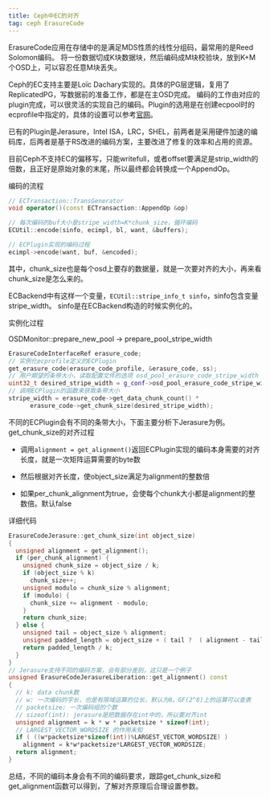 ```yaml
---
title: Ceph中EC的对齐
tag: ceph ErasureCode
---
```


ErasureCode应用在存储中的是满足MDS性质的线性分组码，最常用的是Reed Solomon编码。 将一份数据切成K块数据块，然后编码成M块校验块，放到K+M个OSD上，可以容忍任意M块丢失。

Ceph的EC支持主要是Loïc Dachary实现的。具体的PG层逻辑，复用了ReplicatedPG，写数据前的准备工作，都是在主OSD完成。
编码的工作由对应的plugin完成，可以很灵活的实现自己的编码。Plugin的选用是在创建ecpool时的ecprofile中指定的，具体的设置可以参考[官网](http://docs.ceph.com/docs/master/rados/operations/erasure-code/)。

已有的Plugin是Jerasure，Intel ISA，LRC，SHEL，前两者是采用硬件加速的编码库，后两者是基于RS改进的编码方案，主要改进了修复的效率和占用的资源。

目前Ceph不支持EC的偏移写，只能writefull，或者offset要满足是strip_width的倍数，且正好是原始对象的末尾，所以最终都会转换成一个AppendOp。

编码的流程

```C++
// ECTransaction::TransGenerator
void operator()(const ECTransaction::AppendOp &op)

// 每次编码的buf大小是stripe_width=K*chunk_size，循环编码
ECUtil::encode(sinfo, ecimpl, bl, want, &buffers);

// ECPlugin实现的编码过程
ecimpl->encode(want, buf, &encoded);
```

其中，chunk_size也是每个osd上要存的数据量，就是一次要对齐的大小，再来看chunk_size是怎么来的。

ECBackend中有这样一个变量，`ECUtil::stripe_info_t sinfo`，sinfo包含变量stripe_width。
sinfo是在ECBackend构造的时候实例化的。

实例化过程

OSDMonitor::prepare_new_pool -> prepare_pool_stripe_width

```c++
ErasureCodeInterfaceRef erasure_code;
// 实例化ecprofile定义的ECPlugin
get_erasure_code(erasure_code_profile, &erasure_code, ss);
// 用户期望的条带大小，读取配置文件的选项 osd_pool_erasure_code_stripe_width
uint32_t desired_stripe_width = g_conf->osd_pool_erasure_code_stripe_width;
// 调用ECPlugin的函数来获取条带大小
stripe_width = erasure_code->get_data_chunk_count() *
      erasure_code->get_chunk_size(desired_stripe_width);
```

不同的ECPlugin会有不同的条带大小，下面主要分析下Jerasure为例。get_chunk_size的对齐过程

* 调用`alignment = get_alignment()`返回ECPlugin实现的编码本身需要的对齐长度，就是一次矩阵运算需要的byte数

* 然后根据对齐长度，使object_size满足为alignment的整数倍

* 如果per_chunk_alignment为true，会使每个chunk大小都是alignment的整数倍。默认false

详细代码

```c++
ErasureCodeJerasure::get_chunk_size(int object_size)
{
  unsigned alignment = get_alignment();
  if (per_chunk_alignment) {
    unsigned chunk_size = object_size / k;
    if (object_size % k)
      chunk_size++;
    unsigned modulo = chunk_size % alignment;
    if (modulo) {
      chunk_size += alignment - modulo;
    }
    return chunk_size;
  } else {
    unsigned tail = object_size % alignment;
    unsigned padded_length = object_size + ( tail ?  ( alignment - tail ) : 0 );
    return padded_length / k;
  }
}
// Jerasure支持不同的编码方案，会有部分差别，这只是一个例子
unsigned ErasureCodeJerasureLiberation::get_alignment() const
{
  // k: data chunk数
  // w: 一次编码的字长，也是有限域运算的位长，默认为8。GF(2^8)上的运算可以查表
  // packetsize: 一次编码组的个数
  // sizeof(int): jerasure是把数据存在int中的，所以要对齐int
  unsigned alignment = k * w * packetsize * sizeof(int);
  // LARGEST_VECTOR_WORDSIZE 的作用未知
  if ( ((w*packetsize*sizeof(int))%LARGEST_VECTOR_WORDSIZE) )
    alignment = k*w*packetsize*LARGEST_VECTOR_WORDSIZE;
  return alignment;
}
```

总结，不同的编码本身会有不同的编码要求，跟踪get_chunk_size和get_alignment函数可以得到，了解对齐原理后合理设置参数。

